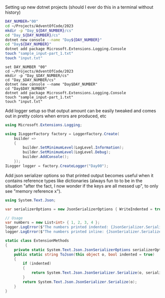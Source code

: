 Setting up new dotnet projects (should I ever do this in a terminal without history)

```bash
DAY_NUMBER="00"
cd ~/Projects/AdventOfCode/2023
mkdir -p "Day_${DAY_NUMBER}/cs"
cd "Day_${DAY_NUMBER}/cs"
dotnet new console --name "Day${DAY_NUMBER}"
cd "Day${DAY_NUMBER}"
dotnet add package Microsoft.Extensions.Logging.Console
touch "sample_input-part_1.txt"
touch "input.txt"
```

```fish
set DAY_NUMBER "00"
cd ~/Projects/AdventOfCode/2023
mkdir -p "Day_$DAY_NUMBER/cs"
cd "Day_$DAY_NUMBER/cs"
dotnet new console --name "Day$DAY_NUMBER"
cd "Day$DAY_NUMBER"
dotnet add package Microsoft.Extensions.Logging.Console
touch "sample_input-part_1.txt"
touch "input.txt"
```

Add logger setup so that output amount can be easily tweaked and comes out in pretty colors when errors are produced, etc

```cs
using Microsoft.Extensions.Logging;

using ILoggerFactory factory = LoggerFactory.Create(
    builder =>
    {
        builder.SetMinimumLevel(LogLevel.Information);
        builder.SetMinimumLevel(LogLevel.Debug);
        builder.AddConsole();
    });
ILogger logger = factory.CreateLogger("Day00");
```

Add json serializer options so that printed output becomes useful when it contains reference types like dictionaries (always fun to to be in the situation "after the fact, I now wonder if the keys are all messed up", to only see "memory reference x").

```cs
using System.Text.Json;

var serializerOptions = new JsonSerializerOptions { WriteIndented = true };

// Usage
var numbers = new List<int> { 1, 2, 3, 4 };
logger.LogError($"The numbers printed indented: {JsonSerializer.Serialize(numbers, serializerOptions)}");
logger.LogError($"The numbers printed inline: {JsonSerializer.Serialize(numbers)}");
```

```cs
static class ExtensionMethods
{
    private static System.Text.Json.JsonSerializerOptions serializerOptions = new System.Text.Json.JsonSerializerOptions { WriteIndented = true };
    public static string ToJson(this object o, bool indented = true)
    {
        if (indented)
        {
            return System.Text.Json.JsonSerializer.Serialize(o, serializerOptions);
        }
        return System.Text.Json.JsonSerializer.Serialize(o);
    }
}
```
